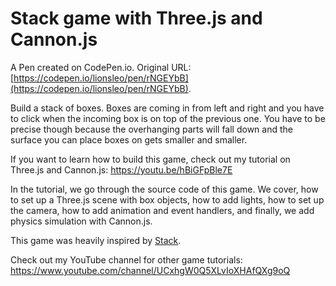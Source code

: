 # Stack game with Three.js and Cannon.js

A Pen created on CodePen.io. Original URL: [https://codepen.io/lionsleo/pen/rNGEYbB](https://codepen.io/lionsleo/pen/rNGEYbB).

Build a stack of boxes. Boxes are coming in from left and right and you have to click when the incoming box is on top of the previous one. You have to be precise though because the overhanging parts will fall down and the surface you can place boxes on gets smaller and smaller. 

If you want to learn how to build this game, check out my tutorial on Three.js and Cannon.js: https://youtu.be/hBiGFpBle7E

In the tutorial, we go through the source code of this game. We cover, how to set up a Three.js scene with box objects, how to add lights, how to set up the camera, how to add animation and event handlers, and finally, we add physics simulation with Cannon.js.

This game was heavily inspired by [Stack](https://play.google.com/store/apps/details?id=com.ketchapp.stack&hl=en&gl=US).

Check out my YouTube channel for other game tutorials: https://www.youtube.com/channel/UCxhgW0Q5XLvIoXHAfQXg9oQ

